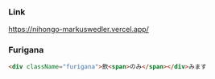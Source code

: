 ### Link
https://nihongo-markuswedler.vercel.app/

### Furigana

```html
<div className="furigana">飲<span>のみ</span></div>みます
```
